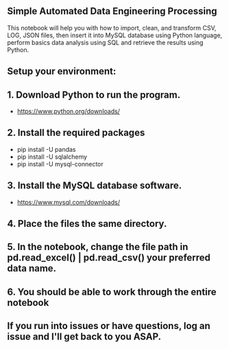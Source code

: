 ## Simple Automated Data Engineering Processing
This notebook will help you with how to import, clean, and transform CSV, LOG, JSON files, then insert it into MySQL database using Python language, perform basics data analysis using SQL and retrieve the results using Python.

## Setup your environment:

## 1. Download Python to run the program.
- https://www.python.org/downloads/
## 2. Install the required packages
- pip install -U pandas
- pip install -U sqlalchemy
- pip install -U mysql-connector
## 3. Install the MySQL database software.
- https://www.mysql.com/downloads/
## 4. Place the files the same directory.
## 5. In the notebook, change the file path in pd.read_excel() | pd.read_csv() your preferred data name.
## 6. You should be able to work through the entire notebook
## If you run into issues or have questions, log an issue and I'll get back to you ASAP.

